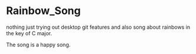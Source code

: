 # Rainbow_Song
nothing just trying out desktop git features and also song about rainbows in the key of C major.


The song is a happy song.
